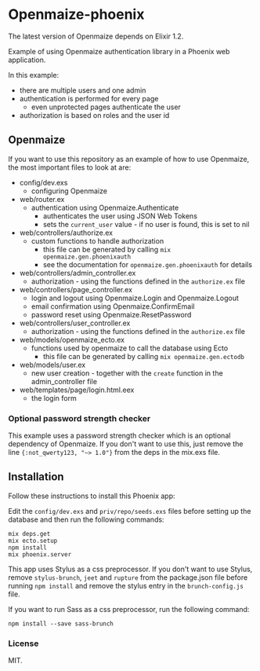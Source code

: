 # Openmaize-phoenix

The latest version of Openmaize depends on Elixir 1.2.

Example of using Openmaize authentication library in a Phoenix web
application.

In this example:

* there are multiple users and one admin
* authentication is performed for every page
  * even unprotected pages authenticate the user
* authorization is based on roles and the user id

## Openmaize

If you want to use this repository as an example of how to use Openmaize,
the most important files to look at are:

* config/dev.exs
  * configuring Openmaize
* web/router.ex
  * authentication using Openmaize.Authenticate
    * authenticates the user using JSON Web Tokens
    * sets the `current_user` value - if no user is found, this is set to nil
* web/controllers/authorize.ex
  * custom functions to handle authorization
    * this file can be generated by calling `mix openmaize.gen.phoenixauth`
    * see the documentation for `openmaize.gen.phoenixauth` for details
* web/controllers/admin_controller.ex
  * authorization - using the functions defined in the `authorize.ex` file
* web/controllers/page_controller.ex
  * login and logout using Openmaize.Login and Openmaize.Logout
  * email confirmation using Openmaize.ConfirmEmail
  * password reset using Openmaize.ResetPassword
* web/controllers/user_controller.ex
  * authorization - using the functions defined in the `authorize.ex` file
* web/models/openmaize_ecto.ex
  * functions used by openmaize to call the database using Ecto
    * this file can be generated by calling `mix openmaize.gen.ectodb`
* web/models/user.ex
  * new user creation - together with the `create` function in the admin_controller file
* web/templates/page/login.html.eex
  * the login form

### Optional password strength checker

This example uses a password strength checker which is an optional dependency of
Openmaize. If you don't want to use this, just remove the line `{:not_qwerty123, "~> 1.0"}`
from the deps in the mix.exs file.

## Installation

Follow these instructions to install this Phoenix app:

Edit the `config/dev.exs` and `priv/repo/seeds.exs` files before setting up the database
and then run the following commands:

    mix deps.get
    mix ecto.setup
    npm install
    mix phoenix.server

This app uses Stylus as a css preprocessor. If you don't want to use Stylus, remove
`stylus-brunch`, `jeet` and `rupture` from the package.json file before running
`npm install` and remove the stylus entry in the `brunch-config.js` file.

If you want to run Sass as a css preprocessor, run the following command:

    npm install --save sass-brunch

### License

MIT.
